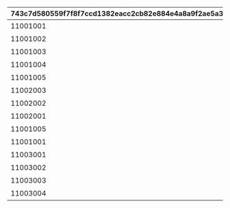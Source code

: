 |743c7d580559f7f8f7ccd1382eacc2cb82e884e4a8a9f2ae5a325b2e1497fa6f|4b4bb1a8b019242b136ae41e617dc7a55a16a221ed303649176ff893a63ac817|c689aebd2c493d1d88ccd19ee5a53614cc0e7c9d44d23490fbfe5876da3f5b75|7c4e70e47ce8d219b8e7ba3a60d915d2245dd5fa50c205f717330d010b6c671e|05b923faefb3426a8e08a754a91202bff997625cf1b94881ae973ec276440567|ecc8928c7b882546ff3259b311ea5fbfa23d8d2dd1e2ec5b493add41dfa99d5d|41ca6812b5b93869c516cba3d6be090598e4d417ddd87c5c90f22d7faa4d6a89|3d88ddfa1bd35098beaae833fb5473f423ca59605486652eff2e46e3128cb2f2|6d335080a42b67fa6fdc488652cc1a71a24a2ae116bf6bad09a387d644b25261|0bc506af9d49fa91bd1335d72f45000fdb14ea62caaf9ec05c2e0f69c3595682|cf084bf8798f47aa283fb972d8144062560a9f239aad45a476a2a6febc1ef287|a9b996ec1a44809e990c882493d6f1a8da32a587c01f6df51fd93d3328a7e25a|acc016fe51613eb7ac288db975ba24489c38598396adfd6f5254d567a3c9678b|aa3135052a483cf087806e53de9dff02c80d8322884a6da4e1830c92c1780134|1926e707ad5ce95cf8540c8db0cba18bf7a7e99169dd4e387446370d0ab4c7cc|bb59d1187211ae77202534385f17881ed089824e3607c41ae0ff2d1a93db0e08|be794ec5171042e67687c5a41d39de62cb0890a69b682617b747e5e008db5346|
| --- | --- | --- | --- | --- | --- | --- | --- | --- | --- | --- | --- | --- | --- | --- | --- | --- |
|11001001|-470|100000|1|スィオネ\n樹林|11001|4201401|4104351|11001001|1|10|43200|108|7200|4104401|4101351|4101401|
|11001002|-235|100000|1|ヘリケ巨木|11001|4203401|4110351|11001002|2|10|43200|90|7200|4110401|4106351|4106401|
|11001003|0|100000|1|イオカステ\n岩山|11001|4201401|4105351|11001003|3|10|43200|108|7200|4105401|4102351|4102401|
|11001004|235|100000|1|ハルパリ\n大滝|11001|4203401|4109351|11001004|4|10|43200|90|7200|4109401|4108351|4108401|
|11001005|470|100000|1|ムネメー川|11001|4201401|4107351|11001005|5|10|43200|108|7200|4107401|4103351|4103401|
|11002003|-470|100000|1|アルバ浜堤|11002|4301401|4101401|11002001|6|10|43200|108|7200|4201401|4301351|4104401|
|11002002|-235|100000|1|サダルスド\n砂浜|11002|4305401|4106401|11002002|7|10|43200|90|7200|4203401|4305351|4110401|
|11002001|0|100000|1|ダルリク\n巨岩|11002|4302401|4102401|11002003|8|10|43200|108|7200|4201401|4302351|4105401|
|11001005|235|100000|1|アンカル川|11002|4304401|4108401|11002004|9|10|43200|90|7200|4203401|4304351|4109401|
|11001001|470|100000|1|ダクビア\n森林|11002|4303401|4103401|11002005|10|10|43200|108|7200|4201401|4303351|4107401|
|11003001|-470|100000|1|ミーマス\n洞穴|11003|4109401|4201401|11003001|11|10|43200|108|7200|4104401|4201351|4101401|
|11003002|-155|100000|1|レアント川|11003|4110401|4202401|11003002|11|10|43200|90|7200|4102401|4202351|4108401|
|11003003|160|100000|1|ケランド\n廃墟|11003|4109401|4203401|11003003|11|10|43200|108|7200|4105401|4203351|4103401|
|11003004|470|100000|1|デオネカ\n氷海|11003|4110401|4204401|11003004|11|10|43200|90|7200|4107401|4204351|4106401|